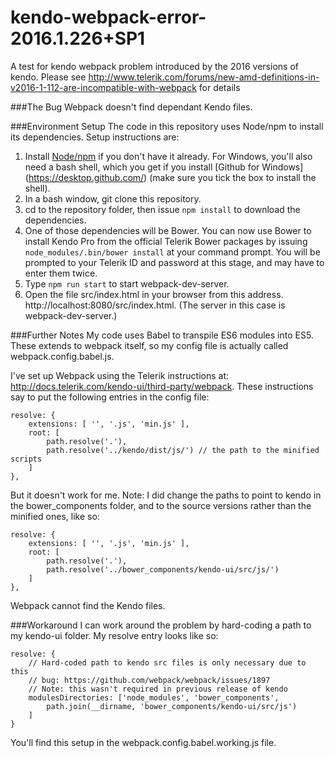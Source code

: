 # kendo-webpack-error-2016.1.226+SP1
A test for kendo webpack problem introduced by the 2016 versions of kendo.  Please see http://www.telerik.com/forums/new-amd-definitions-in-v2016-1-112-are-incompatible-with-webpack for details

###The Bug
Webpack doesn't find dependant Kendo files.


###Environment Setup
The code in this repository uses Node/npm to install its dependencies.  Setup instructions are:

1. Install [Node/npm](https://nodejs.org/en/download/) if you don't have it already.  For Windows, you'll also need a bash shell, which you get if you install [Github for Windows] (https://desktop.github.com/) (make sure you tick the box to install the shell).
1. In a bash window, git clone this repository.
1. cd to the repository folder, then issue `npm install` to download the dependencies.
1. One of those dependencies will be Bower.  You can now use Bower to install Kendo Pro from the official Telerik Bower packages by issuing ` node_modules/.bin/bower install` at your command prompt.  You will be prompted to your Telerik ID and password at this stage, and may have to enter them twice.
1. Type `npm run start` to start webpack-dev-server.
1. Open the file src/index.html in your browser from this address. http://localhost:8080/src/index.html.  (The server in this case is webpack-dev-server.)

###Further Notes
My code uses Babel to transpile ES6 modules into ES5.  These extends to webpack itself, so my config file is actually called webpack.config.babel.js.

I've set up Webpack using the Telerik instructions at: http://docs.telerik.com/kendo-ui/third-party/webpack.  These instructions say to put the following entries in the config file:

    resolve: {
        extensions: [ '', '.js', 'min.js' ],
        root: [
            path.resolve('.'),
            path.resolve('../kendo/dist/js/') // the path to the minified scripts
        ]
    },

But it doesn't work for me.  Note: I did change the paths to point to kendo in the bower\_components folder, and to the source versions rather than the minified ones, like so:

    resolve: {
        extensions: [ '', '.js', 'min.js' ],
        root: [
            path.resolve('.'),
            path.resolve('../bower_components/kendo-ui/src/js/')
        ]
    },

Webpack cannot find the Kendo files.


###Workaround
I can work around the problem by hard-coding a path to my kendo-ui folder.  My resolve entry looks like so:

    resolve: {
        // Hard-coded path to kendo src files is only necessary due to this
        // bug: https://github.com/webpack/webpack/issues/1897
        // Note: this wasn't required in previous release of kendo
        modulesDirectories: ['node_modules', 'bower_components',
            path.join(__dirname, 'bower_components/kendo-ui/src/js')
        ]
    }

You'll find this setup in the webpack.config.babel.working.js file.






